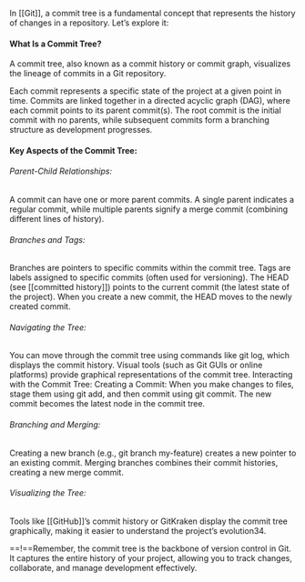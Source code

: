 In [[Git]], a commit tree is a fundamental concept that represents the history of changes in a repository. Let’s explore it:
#### What Is a Commit Tree?
A commit tree, also known as a commit history or commit graph, visualizes the lineage of commits in a Git repository.

Each commit represents a specific state of the project at a given point in time.
Commits are linked together in a directed acyclic graph (DAG), where each commit points to its parent commit(s).
The root commit is the initial commit with no parents, while subsequent commits form a branching structure as development progresses.
#### Key Aspects of the Commit Tree:
###### Parent-Child Relationships:
A commit can have one or more parent commits.
A single parent indicates a regular commit, while multiple parents signify a merge commit (combining different lines of history).
###### Branches and Tags:
Branches are pointers to specific commits within the commit tree.
Tags are labels assigned to specific commits (often used for versioning).
The HEAD (see [[committed history]]) points to the current commit (the latest state of the project).
When you create a new commit, the HEAD moves to the newly created commit.
###### Navigating the Tree:
You can move through the commit tree using commands like git log, which displays the commit history.
Visual tools (such as Git GUIs or online platforms) provide graphical representations of the commit tree.
Interacting with the Commit Tree:
Creating a Commit:
When you make changes to files, stage them using git add, and then commit using git commit.
The new commit becomes the latest node in the commit tree.
###### Branching and Merging:
Creating a new branch (e.g., git branch my-feature) creates a new pointer to an existing commit.
Merging branches combines their commit histories, creating a new merge commit.
###### Visualizing the Tree:
Tools like [[GitHub]]’s commit history or GitKraken display the commit tree graphically, making it easier to understand the project’s evolution34.

==!==Remember, the commit tree is the backbone of version control in Git. It captures the entire history of your project, allowing you to track changes, collaborate, and manage development effectively.